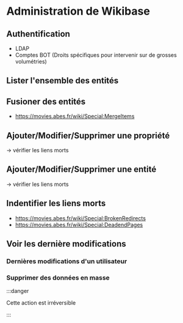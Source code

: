 # Administration de Wikibase

## Authentification

* LDAP
* Comptes BOT (Droits spécifiques pour intervenir sur de grosses volumétries)

## Lister l'ensemble des entités

## Fusioner des entités

* https://movies.abes.fr/wiki/Special:MergeItems

## Ajouter/Modifier/Supprimer une propriété

-> vérifier les liens morts

## Ajouter/Modifier/Supprimer une entité

-> vérifier les liens morts

## Indentifier les liens morts

* https://movies.abes.fr/wiki/Special:BrokenRedirects
* https://movies.abes.fr/wiki/Special:DeadendPages

## Voir les dernière modifications

### Dernières modifications d'un utilisateur

### Supprimer des données en masse

:::danger

Cette action est irréversible

:::
